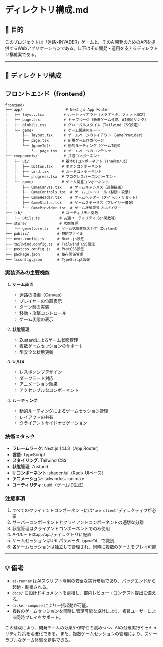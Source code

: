 # ディレクトリ構成.md

## 🎯 目的

このプロジェクトは「迷路×INVADER」ゲームと、そのAI開発のためのAPIを提供するWebアプリケーションである。以下はその開発・運用を支えるディレクトリ構成案である。

---

## 📁 ディレクトリ構成

## フロントエンド（frontend）

```
frontend/
├── app/                    # Next.js App Router
│   ├── layout.tsx         # ルートレイアウト（メタデータ、フォント設定）
│   ├── page.tsx           # トップページ（新規ゲーム作成、AI開発リンク）
│   ├── globals.css        # グローバルスタイル（Tailwind CSS設定）
│   └── game/              # ゲーム関連のルート
│       ├── layout.tsx     # ゲームページのレイアウト（GameProvider）
│       ├── page.tsx       # 新規ゲーム作成ページ
│       └── [gameId]/      # 動的ルーティング（ゲームID別）
│           └── page.tsx   # ゲームページのコンテンツ
├── components/            # 共通コンポーネント
│   ├── ui/               # 基本UIコンポーネント（shadcn/ui）
│   │   ├── button.tsx    # ボタンコンポーネント
│   │   ├── card.tsx      # カードコンポーネント
│   │   └── progress.tsx  # プログレスバーコンポーネント
│   └── game/             # ゲーム関連コンポーネント
│       ├── GameCanvas.tsx    # ゲームキャンバス（迷路描画）
│       ├── GameControls.tsx  # ゲームコントロール（移動・攻撃）
│       ├── GameHeader.tsx    # ゲームヘッダー（タイトル・リセット）
│       ├── GameStatus.tsx    # ゲームステータス（プレイヤー情報）
│       └── GameProvider.tsx  # ゲーム状態管理プロバイダー
├── lib/                  # ユーティリティ関数
│   └── utils.ts         # 共通ユーティリティ（cn関数等）
├── store/               # 状態管理
│   └── gameStore.ts    # ゲーム状態管理ストア（Zustand）
├── public/             # 静的ファイル
├── next.config.js      # Next.js設定
├── tailwind.config.ts  # Tailwind CSS設定
├── postcss.config.js   # PostCSS設定
├── package.json        # 依存関係管理
└── tsconfig.json       # TypeScript設定
```

### 実装済みの主要機能

1. **ゲーム画面**
   - 迷路の描画（Canvas）
   - プレイヤーの位置表示
   - ターン制の実装
   - 移動・攻撃コントロール
   - ゲーム状態の表示

2. **状態管理**
   - Zustandによるゲーム状態管理
   - 複数ゲームセッションのサポート
   - 型安全な状態更新

3. **UI/UX**
   - レスポンシブデザイン
   - ダークモード対応
   - アニメーション効果
   - アクセシブルなコンポーネント

4. **ルーティング**
   - 動的ルーティングによるゲームセッション管理
   - レイアウトの共有
   - クライアントサイドナビゲーション

### 技術スタック

- **フレームワーク**: Next.js 14.1.3（App Router）
- **言語**: TypeScript
- **スタイリング**: Tailwind CSS
- **状態管理**: Zustand
- **UIコンポーネント**: shadcn/ui（Radix UIベース）
- **アニメーション**: tailwindcss-animate
- **ユーティリティ**: uuid（ゲームID生成）

### 注意事項

1. すべてのクライアントコンポーネントには`'use client'`ディレクティブが必要
2. サーバーコンポーネントとクライアントコンポーネントの適切な分離
3. 状態管理はクライアントコンポーネントでのみ使用
4. APIルートは`app/api/`ディレクトリに配置
5. ゲームセッションはURLパラメータ（`gameId`）で識別
6. 各ゲームセッションは独立して管理され、同時に複数のゲームをプレイ可能

---

## 💡 備考

* `ai-runner` はAIスクリプト専用の安全な実行環境であり、バックエンドから起動・制御される。
* `docs/` に設計ドキュメントを蓄積し、部内レビュー・コンテスト提出に備える。
* `docker-compose` により一括起動が可能。
* 複数のゲームセッションを同時に管理可能な設計により、複数ユーザーによる同時プレイをサポート。

この構成により、開発チームの分業や保守性を高めつつ、AIの分離実行やセキュリティ対策を明確化できる。また、複数ゲームセッションの管理により、スケーラブルなゲーム体験を提供できる。
